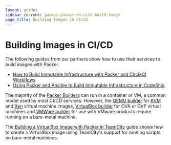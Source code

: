 ```yaml
---
layout: guides
sidebar_current: guides-packer-on-cicd-build-image
page_title: Building Images in CI/CD
---
```


# Building Images in CI/CD

The following guides from our partners show how to use their services to build images with Packer.

- [How to Build Immutable Infrastructure with Packer and CircleCI Workflows](#)
- [Using Packer and Ansible to Build Immutable Infrastructure in CodeShip](https://blog.codeship.com/packer-ansible/)

The majority of the [Packer Builders](https://www.packer.io/docs/builders/index.html) can run in a container or VM, a common model used by most CI/CD services. However, the [QEMU builder](https://www.packer.io/docs/builders/qemu.html) for [KVM](https://www.linux-kvm.org/page/Main_Page) and [Xen](https://www.xenproject.org/) virtual machine images, [VirtualBox builder](https://www.packer.io/docs/builders/virtualbox.html) for OVA or OVF virtual machines and [VMWare builder](https://www.packer.io/docs/builders/vmware.html) for use with VMware products require running on a bare-metal machine.

The [Building a VirtualBox Image with Packer in TeamCity](./building-virtualbox-image.html) guide shows how to create a VirtualBox image using TeamCity's support for running scripts on bare-metal machines.
